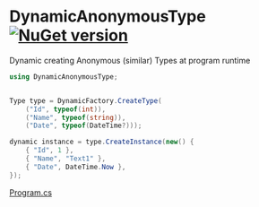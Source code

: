 # DynamicAnonymousType [![NuGet version](https://badge.fury.io/nu/DynamicAnonymousType.svg?v1)](http://badge.fury.io/nu/DynamicAnonymousType)
Dynamic creating Anonymous (similar) Types at program runtime

```C#
using DynamicAnonymousType;


Type type = DynamicFactory.CreateType(
    ("Id", typeof(int)),
    ("Name", typeof(string)),
    ("Date", typeof(DateTime?)));

dynamic instance = type.CreateInstance(new() {
    { "Id", 1 },
    { "Name", "Text1" },
    { "Date", DateTime.Now },
});
```
[Program.cs](https://github.com/mustaddon/DynamicAnonymousType/tree/main/Examples/Program.cs)
